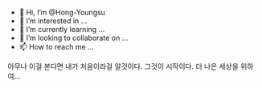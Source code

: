 - 👋 Hi, I’m @Hong-Youngsu
- 👀 I’m interested in ...
- 🌱 I’m currently learning ...
- 💞️ I’m looking to collaborate on ...
- 📫 How to reach me ...

<!---
Hong-Youngsu/Hong-Youngsu is a ✨ special ✨ repository because its `README.md` (this file) appears on your GitHub profile.
You can click the Preview link to take a look at your changes.
--->
아무나 이걸 본다면 내가 처음이라걸 알것이다.
그것이 시작이다.
더 나은 세상을 위하여...
